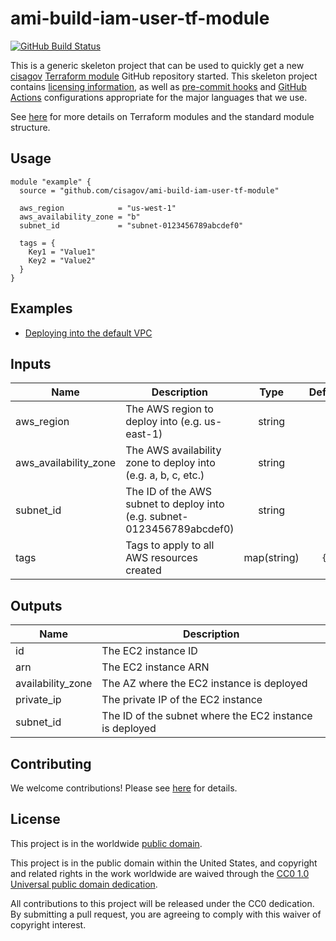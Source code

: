 # ami-build-iam-user-tf-module #

[![GitHub Build Status](https://github.com/cisagov/ami-build-iam-user-tf-module/workflows/build/badge.svg)](https://github.com/cisagov/ami-build-iam-user-tf-module/actions)

This is a generic skeleton project that can be used to quickly get a
new [cisagov](https://github.com/cisagov) [Terraform
module](https://www.terraform.io/docs/modules/index.html) GitHub
repository started.  This skeleton project contains [licensing
information](LICENSE), as well as [pre-commit
hooks](https://pre-commit.com) and
[GitHub Actions](https://github.com/features/actions) configurations
appropriate for the major languages that we use.

See [here](https://www.terraform.io/docs/modules/index.html) for more
details on Terraform modules and the standard module structure.

## Usage ##

```hcl
module "example" {
  source = "github.com/cisagov/ami-build-iam-user-tf-module"

  aws_region            = "us-west-1"
  aws_availability_zone = "b"
  subnet_id             = "subnet-0123456789abcdef0"

  tags = {
    Key1 = "Value1"
    Key2 = "Value2"
  }
}
```

## Examples ##

* [Deploying into the default VPC](https://github.com/cisagov/ami-build-iam-user-tf-module/tree/develop/examples/default_vpc)

## Inputs ##

| Name | Description | Type | Default | Required |
|------|-------------|:----:|:-------:|:--------:|
| aws_region | The AWS region to deploy into (e.g. us-east-1) | string | | yes |
| aws_availability_zone | The AWS availability zone to deploy into (e.g. a, b, c, etc.) | string | | yes |
| subnet_id | The ID of the AWS subnet to deploy into (e.g. subnet-0123456789abcdef0) | string | | yes |
| tags | Tags to apply to all AWS resources created | map(string) | `{}` | no |

## Outputs ##

| Name | Description |
|------|-------------|
| id | The EC2 instance ID |
| arn | The EC2 instance ARN |
| availability_zone | The AZ where the EC2 instance is deployed |
| private_ip | The private IP of the EC2 instance |
| subnet_id | The ID of the subnet where the EC2 instance is deployed |

## Contributing ##

We welcome contributions!  Please see [here](CONTRIBUTING.md) for
details.

## License ##

This project is in the worldwide [public domain](LICENSE).

This project is in the public domain within the United States, and
copyright and related rights in the work worldwide are waived through
the [CC0 1.0 Universal public domain
dedication](https://creativecommons.org/publicdomain/zero/1.0/).

All contributions to this project will be released under the CC0
dedication. By submitting a pull request, you are agreeing to comply
with this waiver of copyright interest.
